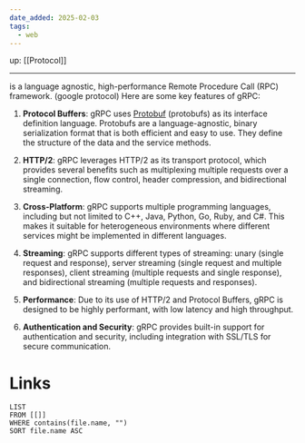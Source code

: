 ```yaml
---
date_added: 2025-02-03
tags:
  - web
---
```

up: [[Protocol]]
___
 is a language agnostic, high-performance Remote Procedure Call (RPC) framework. (google protocol)
 Here are some key features of gRPC:

1. **Protocol Buffers**: gRPC uses [Protobuf](Protobuf.md) (protobufs) as its interface definition language. Protobufs are a language-agnostic, binary serialization format that is both efficient and easy to use. They define the structure of the data and the service methods.
    
2. **HTTP/2**: gRPC leverages HTTP/2 as its transport protocol, which provides several benefits such as multiplexing multiple requests over a single connection, flow control, header compression, and bidirectional streaming.
    
3. **Cross-Platform**: gRPC supports multiple programming languages, including but not limited to C++, Java, Python, Go, Ruby, and C#. This makes it suitable for heterogeneous environments where different services might be implemented in different languages.
    
4. **Streaming**: gRPC supports different types of streaming: unary (single request and response), server streaming (single request and multiple responses), client streaming (multiple requests and single response), and bidirectional streaming (multiple requests and responses).
    
5. **Performance**: Due to its use of HTTP/2 and Protocol Buffers, gRPC is designed to be highly performant, with low latency and high throughput.
    
6. **Authentication and Security**: gRPC provides built-in support for authentication and security, including integration with SSL/TLS for secure communication.

# Links
```dataview
LIST
FROM [[]]
WHERE contains(file.name, "")
SORT file.name ASC
```
